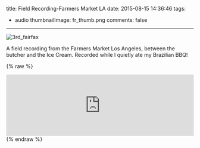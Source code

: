 title: Field Recording-Farmers Market LA
date: 2015-08-15 14:36:46
tags:
  - audio
thumbnailImage: fr_thumb.png
comments: false
---


![3rd_fairfax](3rd_fairfax.png)

A field recording from the Farmers Market Los Angeles, between the butcher and the Ice Cream.  Recorded while I quietly ate my Brazilian BBQ!


{% raw %}
<iframe width="100%" height="166" scrolling="no" frameborder="no" src="https://w.soundcloud.com/player/?url=https%3A//api.soundcloud.com/tracks/219312151&amp;color=ff5500&amp;auto_play=false&amp;hide_related=false&amp;show_comments=true&amp;show_user=true&amp;show_reposts=false"></iframe>
{% endraw %}
